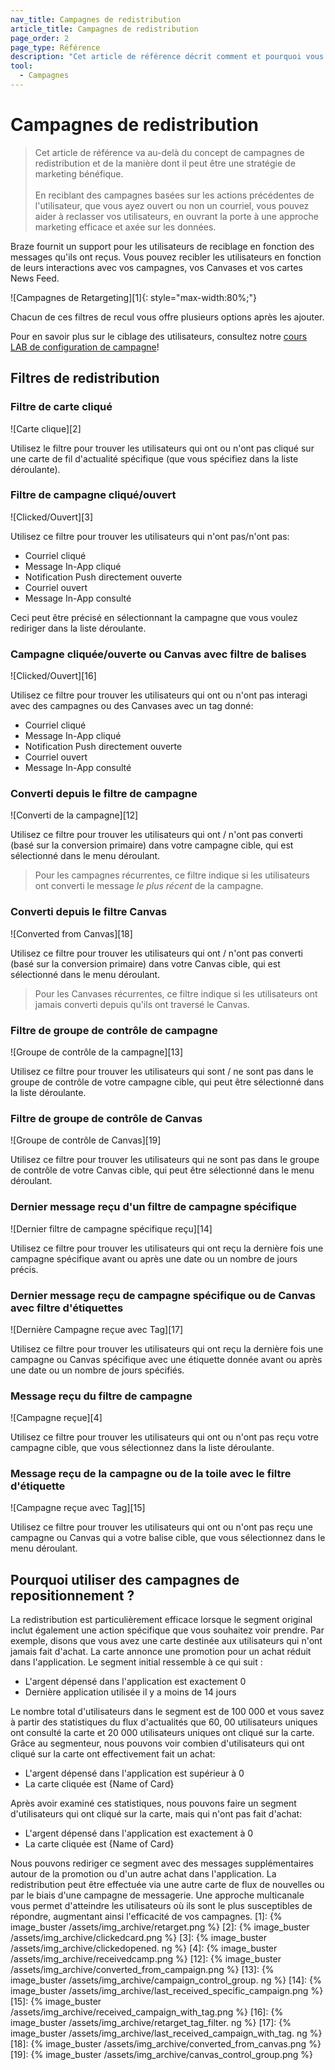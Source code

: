 ```yaml
---
nav_title: Campagnes de redistribution
article_title: Campagnes de redistribution
page_order: 2
page_type: Référence
description: "Cet article de référence décrit comment et pourquoi vous devriez envisager des campagnes de redistribution basées sur les messages reçus par vos utilisateurs."
tool:
  - Campagnes
---
```


# Campagnes de redistribution

> Cet article de référence va au-delà du concept de campagnes de redistribution et de la manière dont il peut être une stratégie de marketing bénéfique. <br> <br> En reciblant des campagnes basées sur les actions précédentes de l'utilisateur, que vous ayez ouvert ou non un courriel, vous pouvez aider à reclasser vos utilisateurs, en ouvrant la porte à une approche marketing efficace et axée sur les données.

Braze fournit un support pour les utilisateurs de reciblage en fonction des messages qu'ils ont reçus. Vous pouvez recibler les utilisateurs en fonction de leurs interactions avec vos campagnes, vos Canvases et vos cartes News Feed.

!\[Campagnes de Retargeting\]\[1\]{: style="max-width:80%;"}

Chacun de ces filtres de recul vous offre plusieurs options après les ajouter.

Pour en savoir plus sur le ciblage des utilisateurs, consultez notre [cours LAB de configuration de campagne](http://lab.braze.com/campaign-setup-delivery-targeting-conversions)!

## Filtres de redistribution

### Filtre de carte cliqué

!\[Carte clique\]\[2\]

Utilisez le filtre pour trouver les utilisateurs qui ont ou n'ont pas cliqué sur une carte de fil d'actualité spécifique (que vous spécifiez dans la liste déroulante).

### Filtre de campagne cliqué/ouvert

!\[Clicked/Ouvert\]\[3\]

Utilisez ce filtre pour trouver les utilisateurs qui n'ont pas/n'ont pas:

- Courriel cliqué
- Message In-App cliqué
- Notification Push directement ouverte
- Courriel ouvert
- Message In-App consulté

Ceci peut être précisé en sélectionnant la campagne que vous voulez rediriger dans la liste déroulante.

### Campagne cliquée/ouverte ou Canvas avec filtre de balises

!\[Clicked/Ouvert\]\[16\]

Utilisez ce filtre pour trouver les utilisateurs qui ont ou n'ont pas interagi avec des campagnes ou des Canvases avec un tag donné:

- Courriel cliqué
- Message In-App cliqué
- Notification Push directement ouverte
- Courriel ouvert
- Message In-App consulté

### Converti depuis le filtre de campagne

!\[Converti de la campagne\]\[12\]

Utilisez ce filtre pour trouver les utilisateurs qui ont / n'ont pas converti (basé sur la conversion primaire) dans votre campagne cible, qui est sélectionné dans le menu déroulant.

> Pour les campagnes récurrentes, ce filtre indique si les utilisateurs ont converti le message _le plus récent_ de la campagne.

### Converti depuis le filtre Canvas

!\[Converted from Canvas\]\[18\]

Utilisez ce filtre pour trouver les utilisateurs qui ont / n'ont pas converti (basé sur la conversion primaire) dans votre Canvas cible, qui est sélectionné dans le menu déroulant.

> Pour les Canvases récurrentes, ce filtre indique si les utilisateurs ont jamais converti depuis qu'ils ont traversé le Canvas.

### Filtre de groupe de contrôle de campagne

!\[Groupe de contrôle de la campagne\]\[13\]

Utilisez ce filtre pour trouver les utilisateurs qui sont / ne sont pas dans le groupe de contrôle de votre campagne cible, qui peut être sélectionné dans la liste déroulante.

### Filtre de groupe de contrôle de Canvas

!\[Groupe de contrôle de Canvas\]\[19\]

Utilisez ce filtre pour trouver les utilisateurs qui ne sont pas dans le groupe de contrôle de votre Canvas cible, qui peut être sélectionné dans le menu déroulant.

### Dernier message reçu d'un filtre de campagne spécifique

!\[Dernier filtre de campagne spécifique reçu\]\[14\]

Utilisez ce filtre pour trouver les utilisateurs qui ont reçu la dernière fois une campagne spécifique avant ou après une date ou un nombre de jours précis.

### Dernier message reçu de campagne spécifique ou de Canvas avec filtre d'étiquettes

!\[Dernière Campagne reçue avec Tag\]\[17\]

Utilisez ce filtre pour trouver les utilisateurs qui ont reçu la dernière fois une campagne ou Canvas spécifique avec une étiquette donnée avant ou après une date ou un nombre de jours spécifiés.

### Message reçu du filtre de campagne

!\[Campagne reçue\]\[4\]

Utilisez ce filtre pour trouver les utilisateurs qui ont ou n'ont pas reçu votre campagne cible, que vous sélectionnez dans la liste déroulante.

### Message reçu de la campagne ou de la toile avec le filtre d'étiquette

!\[Campagne reçue avec Tag\]\[15\]

Utilisez ce filtre pour trouver les utilisateurs qui ont ou n'ont pas reçu une campagne ou Canvas qui a votre balise cible, que vous sélectionnez dans le menu déroulant.

## Pourquoi utiliser des campagnes de repositionnement ?

La redistribution est particulièrement efficace lorsque le segment original inclut également une action spécifique que vous souhaitez voir prendre. Par exemple, disons que vous avez une carte destinée aux utilisateurs qui n'ont jamais fait d'achat. La carte annonce une promotion pour un achat réduit dans l'application. Le segment initial ressemble à ce qui suit :

- L'argent dépensé dans l'application est exactement 0
- Dernière application utilisée il y a moins de 14 jours

Le nombre total d'utilisateurs dans le segment est de 100 000 et vous savez à partir des statistiques du flux d'actualités que 60, 00 utilisateurs uniques ont consulté la carte et 20 000 utilisateurs uniques ont cliqué sur la carte. Grâce au segmenteur, nous pouvons voir combien d'utilisateurs qui ont cliqué sur la carte ont effectivement fait un achat:

- L'argent dépensé dans l'application est supérieur à 0
- La carte cliquée est {Name of Card}

Après avoir examiné ces statistiques, nous pouvons faire un segment d'utilisateurs qui ont cliqué sur la carte, mais qui n'ont pas fait d'achat:

- L'argent dépensé dans l'application est exactement à 0
- La carte cliquée est {Name of Card}

Nous pouvons rediriger ce segment avec des messages supplémentaires autour de la promotion ou d'un autre achat dans l'application. La redistribution peut être effectuée via une autre carte de flux de nouvelles ou par le biais d'une campagne de messagerie. Une approche multicanale vous permet d'atteindre les utilisateurs où ils sont le plus susceptibles de répondre, augmentant ainsi l'efficacité de vos campagnes.
[1]: {% image_buster /assets/img_archive/retarget.png %} [2]: {% image_buster /assets/img_archive/clickedcard.png %} [3]: {% image_buster /assets/img_archive/clickedopened. ng %} [4]: {% image_buster /assets/img_archive/receivedcamp.png %} [12]: {% image_buster /assets/img_archive/converted_from_campaign.png %} [13]: {% image_buster /assets/img_archive/campaign_control_group. ng %} [14]: {% image_buster /assets/img_archive/last_received_specific_campaign.png %} [15]: {% image_buster /assets/img_archive/received_campaign_with_tag.png %} [16]: {% image_buster /assets/img_archive/retarget_tag_filter. ng %} [17]: {% image_buster /assets/img_archive/last_received_campaign_with_tag. ng %} [18]: {% image_buster /assets/img_archive/converted_from_canvas.png %} [19]: {% image_buster /assets/img_archive/canvas_control_group.png %}
